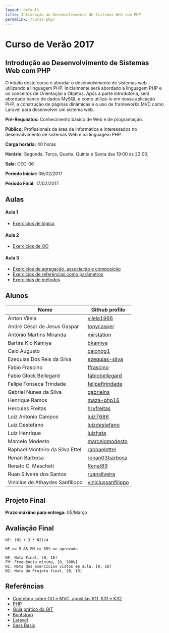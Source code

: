 ```yaml
---
layout: default
title: Introdução ao Desenvolvimento de Sistemas Web com PHP
permalink: /curso-php/
---
```


# Curso de Verão 2017

## Introdução ao Desenvolvimento de Sistemas Web com PHP

O intuito deste curso é abordar o desenvolvimento de sistemas web utilizando a linguagem PHP. Inicialmente será abordado a linguagem PHP e os conceitos de Orientação a Objetos. Após a parte introdutória, será abordado banco de dados MySQL e como utilizá-lo em nossa aplicação PHP, a construção de páginas dinâmicas e o uso de frameworks MVC como Laravel para desenvolver um sistema web.

**Pré-Requisitos:** Conhecimento básico de Web e de programação.

**Público:** Profissionais da área de informática e interessados no desenvolvimento de sistemas Web e na linguagem PHP.

**Carga horária:** 40 horas

**Horário:** Segunda, Terça, Quarta, Quinta e Sexta das 19:00 às 23:00;

**Sala:** CEC-06

**Período Inicial:** 06/02/2017

**Período Final:** 17/02/2017

## Aulas

#### Aula 1
* [Exercícios de lógica](https://gist.github.com/mrezende/788289758ec5139d6300a77f21c3dcfe)

#### Aula 2

* [Exercícios de OO](https://gist.github.com/mrezende/0e766190493fd6bc0b8b7ffdd7e99300)

#### Aula 3
* [Exercícios de agregação, associação e composição](https://gist.github.com/mrezende/a8ca3c7ea47aba794cb25ce30f552566)
* [Exercícios de referências como parâmetros](https://gist.github.com/mrezende/ad22bf0e4a7da251302c3b2430a0ec61)
* [Exercícios de métodos](https://gist.github.com/mrezende/5ad5a4488b6b16f479114d0063366d51)


## Alunos

Nome | Github profile
------------- | --------------
Airton Vilela | [vilela1966](https://github.com/vilela1966)
André César de Jesus Gaspar | [tonycasper](https://github.com/tonycasper)
António Martins Miranda | [mirstation](https://github.com/MirStation)
Bartira Kio Kamiya | [bkamiya](https://github.com/bkamiya)
Caio Augusto | [caionog1](https://github.com/Caionog1)
Ezequias Dos Reis da Silva | [ezequias-silva](https://github.com/ezequias-silva)
Fabio Frascino | [ffrascino](https://github.com/ffrascino)
Fabio Glock Bellegard | [fabiobellegard](https://github.com/fabiobellegard)
Felipe Fonseca Trindade | [felipeftrindade](https://github.com/felipeftrindade)
Gabriel Nunes da Silva | [gabrielns](https://github.com/gabrielns)
Henrique Ramos | [maza-php16](https://github.com/maza-php16)
Hercules Freitas | [hrvfreitas](https://github.com/hrvfreitas)
Luiz Antonio Campos | [luiz7686](https://github.com/luiz7686)
Luiz Destefano | [luizdestefano](https://github.com/luizdestefano)
Luiz Henrique | [luizhata](https://github.com/luizhata)
Marcelo Modesto | [marcelomodesto](https://github.com/marcelomodesto)
Raphael Monteiro da Silva Ettel | [raphaelettel](https://github.com/raphaelettel)
Renan Barbosa | [renan03barbosa](https://github.com/renan03barbosa)
Renato C. Mascheti | [Renat89](https://github.com/Renat89)
Ruan Silveira dos Santos | [ruansilveira](https://github.com/ruansilveira)
Vinicius de Athaydes Sanfilippo | [viniciussanfilippo](https://github.com/viniciussanfilippo)


## Projeto Final

**Prazo máximo para entrega:** 05/Março

## Avaliação Final

```
NF: (N1 + 3 * N2)/4

NF >= 5 && FM >= 85% => aprovado

NF: Nota Final, [0, 10]
FM: Frequência mínima, [0, 100%]
N1: Nota dos exercícios vistos em aula, [0, 10]
N2: Nota do Projeto final, [0, 10]

```

## Referências

* [Conteúdo sobre OO e MVC, apostilas K11, K31 e K32](http://www.k19.com.br)
* [PHP](http://php.net/manual/en/langref.php)
* [Guia prático do GIT](http://rogerdudler.github.io/git-guide/index.pt_BR.html)
* [Bootstrap](http://getbootstrap.com/)
* [Laravel](https://laravel.com/docs/5.4/)
* [Sass Basic](http://sass-lang.com/guide)
